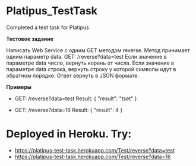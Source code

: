# Platipus_TestTask
 Completed a test task for Platipus
 
<b>Тестовое задание</b>

Написать Web Service с одним GET методом reverse.
Метод принимает одним параметр data. GET: /reverse?data=test
Если значение в параметре data число, вернуть корень от числа.
Если значение в параметре data строка, вернуть строку у которой символы идут
в обратном порядке.
Ответ вернуть в JSON формате.

<b>Примеры</b>

* GET: /reverse?data=test 
Result:
{ 
    "result": "tset" 
} 

* GET: /reverse?data=16 
Result:
{
    "result": 4 
}


# Deployed in Heroku. Try:

* https://platipus-test-task.herokuapp.com/Test/reverse?data=test
* https://platipus-test-task.herokuapp.com/Test/reverse?data=16
